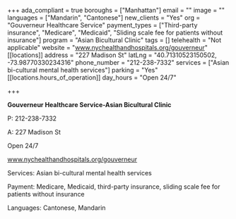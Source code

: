 +++
ada_compliant = true
boroughs = ["Manhattan"]
email = ""
image = ""
languages = ["Mandarin", "Cantonese"]
new_clients = "Yes"
org = "Gouverneur Healthcare Service"
payment_types = ["Third-party insurance", "Medicare", "Medicaid", "Sliding scale fee for patients without insurance"]
program = "Asian Bicultural Clinic"
tags = []
telehealth = "Not applicable"
website = "www.nychealthandhospitals.org/gouverneur"
[[locations]]
address = "227 Madison St"
latLng = "40.71310523150502, -73.98770330234316"
phone_number = "212-238-7332"
services = ["Asian bi-cultural mental health services"]
parking = "Yes"
[[locations.hours_of_operation]]
day_hours = "Open 24/7"

+++

**Gouverneur Healthcare Service-Asian Bicultural Clinic**

P: 212-238-7332

A: 227 Madison St

Open 24/7

www.nychealthandhospitals.org/gouverneur

Services: Asian bi-cultural mental health services

Payment: Medicare, Medicaid, third-party insurance, sliding scale fee for patients without insurance

Languages: Cantonese, Mandarin
